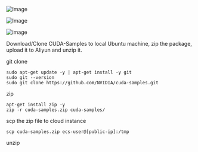 
![Image](https://github.com/router-gao/cuda-demo/assets/144886373/dfaffd09-face-4bf2-a9f4-e54a80963c4d)


![Image](https://github.com/router-gao/cuda-demo/assets/144886373/bea04070-dc3b-43ee-9fa0-a18b9af7c0b6)


![image](https://github.com/router-gao/cuda-demo/assets/144886373/a39e4232-fbf3-4b0a-b3fb-c904a55e993d)


Download/Clone CUDA-Samples to local Ubuntu machine, zip the package, upload it to Aliyun and unzip it.

git clone

```shell
sudo apt-get update -y | apt-get install -y git
sudo git --version
sudo git clone https://github.com/NVIDIA/cuda-samples.git
```

zip

```shell
apt-get install zip -y
zip -r cuda-samples.zip cuda-samples/
```

scp the zip file to cloud instance

```shell
scp cuda-samples.zip ecs-user@[public-ip]:/tmp
```

unzip

```shell

```

